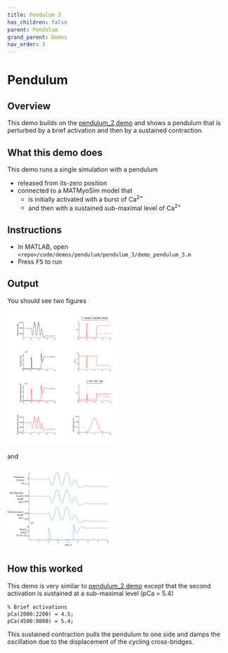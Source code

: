```yaml
---
title: Pendulum 3
has_children: false
parent: Pendulum
grand_parent: Demos
nav_order: 3
---
```


# Pendulum

## Overview

This demo builds on the [pendulum_2 demo](../pendulum_2/pendulum_2.html) and shows a pendulum that is perturbed by a brief activation and then by a sustained contraction.

## What this demo does

This demo runs a single simulation with a pendulum
+ released from its-zero position
+ connected to a MATMyoSim model that
  + is initially activated with a burst of Ca<sup>2+</sup>
  + and then with a sustained sub-maximal level of Ca<sup>2+</sup>

## Instructions

+ In MATLAB, open `<repo>/code/demos/pendulum/pendulum_3/demo_pendulum_3.m`
+ Press <kbd>F5</kbd> to run

## Output

You should see two figures

<img src="matmyosim_output.png" width="50%">

and

<img src="pendulum_output.png" width="50%">

## How this worked

This demo is very similar to [pendulum_2 demo](../pendulum_2/pendulum_2.html) except that the second activation is sustained at a sub-maximal level (pCa = 5.4)

````
% Brief activations
pCa(2000:2200) = 4.5;
pCa(4500:8000) = 5.4;
````

This sustained contraction pulls the pendulum to one side and damps the oscillation due to the displacement of the cycling cross-bridges.
